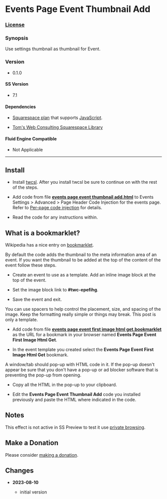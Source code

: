 # Events Page Event Thumbnail Add

### [License][1]

### Synopsis

Use settings thumbnail as thumbnail for Event.

### Version

  * 0.1.0

#### SS Version

  * 7.1

#### Dependencies

  * [Squarespace plan][2] that supports [JavaScript][3].
  
  * [Tom's Web Consulting Squarespace Library][4]

#### Fluid Engine Compatible

  * Not Applicable

---

## Install

* Install [twcsl][5]. After you install twcsl be sure to continue on with the
  rest of the steps.
  
* Add code from file **[events page event thumbnail add.html][6]** to Events
  Settings > Advanced > Page Header Code Injection for the events page. Refer to
  [Per-page code injection][7] for details.
  
* Read the code for any instructions within.

## What is a bookmarklet?

Wikipedia has a nice entry on [bookmarklet][9].

By default the code adds the thumbnail to the meta information area of an event.
If you want the thumbnail to be added at the top of the content of the event
follow these steps.

* Create an event to use as a template. Add an inline image block at the top of
  the event.
  
* Set the image block link to **#twc-epefihg**.

* Save the event and exit.
  
You can use spacers to help control the placement, size, and spacing of the
image. Keep the formatting really simple or things may break. This post is only
a template.

* Add code from file **[events page event first image html
  get.bookmarklet][8]** as the URL for a bookmark in your browser named
  **Events Page Event First Image Html Get**.

* In the event template you created select the **Events Page Event First Image
  Html Get** bookmark.
  
A window/tab should pop-up with HTML code in it. If the pop-up doesn't appear be
sure that you don't have a pop-up or ad blocker software that is preventing the
pop-up from opening.

* Copy all the HTML in the pop-up to your clipboard.

* Edit the **Events Page Event Thumbnail Add** code you installed previously and
  paste the HTML where indicated in the code.

## Notes

This effect is not active in SS Preview to test it use [private browsing][10].

## Make a Donation

Please consider [making a donation][11].

## Changes

<!-- * **2023-05-30**

  * remove errants break statement, no functional changes
  * bumped version to 0.1.1
  -->
* **2023-08-10**

  * initial version

[1]: https://github.com/tomsWebConsulting/twcsl/blob/main/LICENSE.txt#L1
[2]: https://www.squarespace.com/pricing
[3]: https://en.wikipedia.org/wiki/JavaScript
[5]: https://github.com/tomsWebConsulting/twcsl#install-options
[4]: https://github.com/tomsWebConsulting/twcsl
[6]: events%20page%20event%20thumbnail%20add.html#L1
[7]: https://support.squarespace.com/hc/en-us/articles/205815908-Using-code-injection#toc-per-page-code-injection
[8]: events%20page%20event%20first%20image%20html%20get.bookmarklet#L1
[9]: https://en.wikipedia.org/wiki/Bookmarklet
[10]: https://support.squarespace.com/hc/en-us/articles/207099587-Using-private-browsing-or-incognito-mode
[11]: https://github.com/tomsWebConsulting/twcsl#make-a-donation
